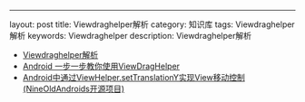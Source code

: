 ---
layout: post
title: Viewdraghelper解析 
category: 知识库
tags: Viewdraghelper解析 
keywords: Viewdraghelper
description: Viewdraghelper解析

* [Viewdraghelper解析](http://www.cnblogs.com/liemng/p/4997427.html)
* [Android 一步一步教你使用ViewDragHelper](http://www.cnblogs.com/punkisnotdead/p/4724825.html)
* [ Android中通过ViewHelper.setTranslationY实现View移动控制(NineOldAndroids开源项目)](http://blog.csdn.net/lixiaodaoaaa/article/details/41310233)

